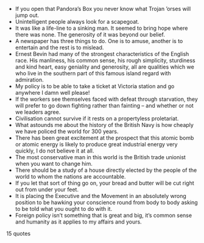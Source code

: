  - If you open that Pandora’s Box you never know what Trojan ’orses will jump out.
 - Unintelligent people always look for a scapegoat.
 - It was like a life-line to a sinking man. It seemed to bring hope where there was none. The generosity of it was beyond our belief.
 - A newspaper has three things to do. One is to amuse, another is to entertain and the rest is to mislead.
 - Ernest Bevin had many of the strongest characteristics of the English race. His manliness, his common sense, his rough simplicity, sturdiness and kind heart, easy geniality and generosity, all are qualities which we who live in the southern part of this famous island regard with admiration.
 - My policy is to be able to take a ticket at Victoria station and go anywhere I damn well please!
 - If the workers see themselves faced with defeat through starvation, they will prefer to go down fighting rather than fainting – and whether or not we leaders agree.
 - Civilisation cannot survive if it rests on a propertyless proletariat.
 - What astounds me about the history of the British Navy is how cheaply we have policed the world for 300 years.
 - There has been great excitement at the prospect that this atomic bomb or atomic energy is likely to produce great industrial energy very quickly, I do not believe it at all.
 - The most conservative man in this world is the British trade unionist when you want to change him.
 - There should be a study of a house directly elected by the people of the world to whom the nations are accountable.
 - If you let that sort of thing go on, your bread and butter will be cut right out from under your feet.
 - It is placing the Executive and the Movement in an absolutely wrong position to be hawking your conscience round from body to body asking to be told what you ought to do with it.
 - Foreign policy isn’t something that is great and big, it’s common sense and humanity as it applies to my affairs and yours.

15 quotes